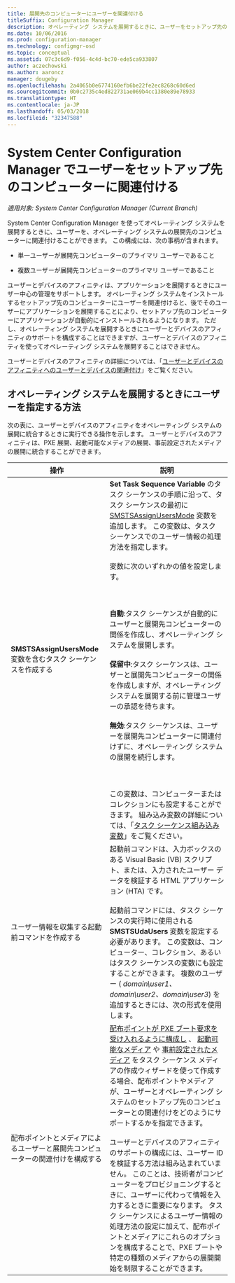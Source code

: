 ```yaml
---
title: 展開先のコンピューターにユーザーを関連付ける
titleSuffix: Configuration Manager
description: オペレーティング システムを展開するときに、ユーザーをセットアップ先のコンピューターと関連付けるように、System Center Configuration Manager を構成します。
ms.date: 10/06/2016
ms.prod: configuration-manager
ms.technology: configmgr-osd
ms.topic: conceptual
ms.assetid: 07c3c6d9-f056-4c4d-bc70-ede5ca933807
author: aczechowski
ms.author: aaroncz
manager: dougeby
ms.openlocfilehash: 2a4065b0e6774160efb6be22fe2ec8268c60d6ed
ms.sourcegitcommit: 0b0c2735c4ed822731ae069b4cc1380e89e78933
ms.translationtype: HT
ms.contentlocale: ja-JP
ms.lasthandoff: 05/03/2018
ms.locfileid: "32347588"
---
```

# <a name="associate-users-with-a-destination-computer-in-system-center-configuration-manager"></a>System Center Configuration Manager でユーザーをセットアップ先のコンピューターに関連付ける

*適用対象: System Center Configuration Manager (Current Branch)*

System Center Configuration Manager を使ってオペレーティング システムを展開するときに、ユーザーを、オペレーティング システムの展開先のコンピューターに関連付けることができます。 この構成には、次の事柄が含まれます。  

-   単一ユーザーが展開先コンピューターのプライマリ ユーザーであること  

-   複数ユーザーが展開先コンピューターのプライマリ ユーザーであること  

 ユーザーとデバイスのアフィニティは、アプリケーションを展開するときにユーザー中心の管理をサポートします。 オペレーティング システムをインストールするセットアップ先のコンピューターにユーザーを関連付けると、後でそのユーザーにアプリケーションを展開することにより、セットアップ先のコンピューターにアプリケーションが自動的にインストールされるようになります。 ただし、オペレーティング システムを展開するときにユーザーとデバイスのアフィニティのサポートを構成することはできますが、ユーザーとデバイスのアフィニティを使ってオペレーティング システムを展開することはできません。  

 ユーザーとデバイスのアフィニティの詳細については、「[ユーザーとデバイスのアフィニティへのユーザーとデバイスの関連付け](../../apps/deploy-use/link-users-and-devices-with-user-device-affinity.md)」をご覧ください。  

## <a name="how-to-specify-a-user-when-you-deploy-operating-systems"></a>オペレーティング システムを展開するときにユーザーを指定する方法  
 次の表に、ユーザーとデバイスのアフィニティをオペレーティング システムの展開に統合するときに実行できる操作を示します。 ユーザーとデバイスのアフィニティは、PXE 展開、起動可能なメディアの展開、事前設定されたメディアの展開に統合することができます。  

|操作|説明|  
|------------|----------------------|  
|**SMSTSAssignUsersMode** 変数を含むタスク シーケンスを作成する|**Set Task Sequence Variable** のタスク シーケンスの手順に沿って、タスク シーケンスの最初に  [SMSTSAssignUsersMode](../../osd/understand/task-sequence-steps.md#BKMK_SetTaskSequenceVariable) 変数を追加します。 この変数は、タスク シーケンスでのユーザー情報の処理方法を指定します。<br /><br /> 変数に次のいずれかの値を設定します。<br /><br /> <br /><br /> **自動**:タスク シーケンスが自動的にユーザーと展開先コンピューターの関係を作成し、オペレーティング システムを展開します。<br /><br /> **保留中**:タスク シーケンスは、ユーザーと展開先コンピューターの関係を作成しますが、オペレーティング システムを展開する前に管理ユーザーの承認を待ちます。<br /><br /> **無効**:タスク シーケンスは、ユーザーを展開先コンピューターに関連付けずに、オペレーティング システムの展開を続行します。<br /><br /> <br /><br /> この変数は、コンピューターまたはコレクションにも設定することができます。 組み込み変数の詳細については、「[タスク シーケンス組み込み変数](../../osd/understand/task-sequence-built-in-variables.md)」をご覧ください。|  
|ユーザー情報を収集する起動前コマンドを作成する|起動前コマンドは、入力ボックスのある Visual Basic (VB) スクリプト、または、入力されたユーザー データを検証する HTML アプリケーション (HTA) です。<br /><br /> 起動前コマンドには、タスク シーケンスの実行時に使用される **SMSTSUdaUsers** 変数を設定する必要があります。 この変数は、コンピューター、コレクション、あるいはタスク シーケンスの変数にも設定することができます。 複数のユーザー ( *domain\user1、domain\user2、domain\user3*) を追加するときには、次の形式を使用します。|  
|配布ポイントとメディアによるユーザーと展開先コンピューターの関連付けを構成する|[配布ポイントが PXE ブート要求を受け入れるように構成し](https://technet.microsoft.com/library/mt627944\(TechNet.10\).aspx#BKMK_PXEDistributionPoint) 、 [起動可能なメディア](http://technet.microsoft.com/library/mt627921\(TechNet.10\).aspx) や [事前設定されたメディア](https://technet.microsoft.com/library/mt627922\(TechNet.10\).aspx) をタスク シーケンス メディアの作成ウィザードを使って作成する場合、配布ポイントやメディアが、ユーザーとオペレーティング システムのセットアップ先のコンピューターとの関連付けをどのようにサポートするかを指定できます。<br /><br /> ユーザーとデバイスのアフィニティのサポートの構成には、ユーザー ID を検証する方法は組み込まれていません。 このことは、技術者がコンピューターをプロビジョニングするときに、ユーザーに代わって情報を入力するときに重要になります。 タスク シーケンスによるユーザー情報の処理方法の設定に加えて、配布ポイントとメディアにこれらのオプションを構成することで、PXE ブートや特定の種類のメディアからの展開開始を制限することができます。|  
